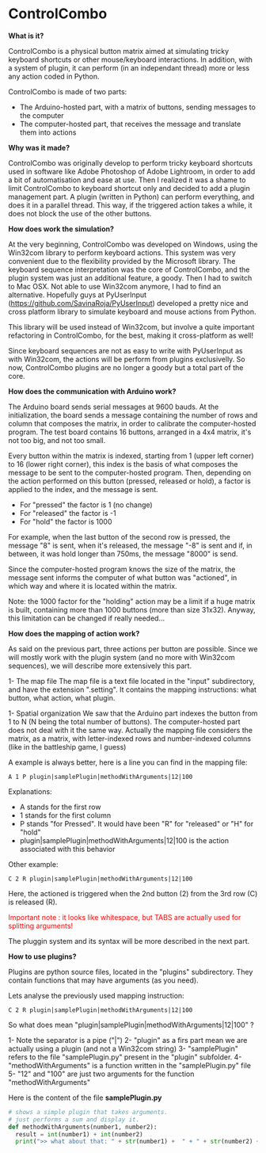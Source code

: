 ControlCombo
============

**What is it?**

ControlCombo is a physical button matrix aimed at simulating tricky keyboard shortcuts or other mouse/keyboard interactions. In addition, with a system of plugin, it can perform (in an independant thread) more or less any action coded in Python.

ControlCombo is made of two parts:
- The Arduino-hosted part, with a matrix of buttons, sending messages to the computer
- The computer-hosted part, that receives the message and translate them into actions



**Why was it made?**

ControlCombo was originally develop to perform tricky keyboard shortcuts used in software like Adobe Photoshop of Adobe Lightroom, in order to add a bit of automatisation and ease at use.
Then I realized it was a shame to limit ControlCombo to keyboard shortcut only and decided to add a plugin management part. A plugin (written in Python) can perform everything, and does it in a parallel thread. This way, if the triggered action takes a while, it does not block the use of the other buttons.



**How does work the simulation?**

At the very beginning, ControlCombo was developed on Windows, using the Win32com library to perform keyboard actions. This system was very convenient due to the flexibility provided by the Microsoft library. The keyboard sequence interpretation was the core of ControlCombo, and the plugin system was just an additional feature, a goody.
Then I had to switch to Mac OSX. Not able to use Win32com anymore, I had to find an alternative. Hopefully guys at PyUserInput (https://github.com/SavinaRoja/PyUserInput) developed a pretty nice and cross platform library to simulate keyboard and mouse actions from Python.

This library will be used instead of Win32com, but involve a quite important refactoring in ControlCombo, for the best, making it cross-platform as well!

Since keyboard sequences are not as easy to write with PyUserInput as with Win32com, the actions will be perform from plugins exclusivelly. So now, ControlCombo plugins are no longer a goody but a total part of the core.



**How does the communication with Arduino work?**

The Arduino board sends serial messages at 9600 bauds. At the initialization, the board sends a message containing the number of rows and column that composes the matrix, in order to calibrate the computer-hosted program. The test board contains 16 buttons, arranged in a 4x4 matrix, it's not too big, and not too small.

Every button within the matrix is indexed, starting from 1 (upper left corner) to 16 (lower right corner), this index is the basis of what composes the message to be sent to the computer-hosted program. Then, depending on the action performed on this button (pressed, released or hold), a factor is applied to the index, and the message is sent.
- For "pressed" the factor is 1 (no change)
- For "released" the factor is -1
- For "hold" the factor is 1000

For example, when the last button of the second row is pressed, the message "8" is sent, when it's released, the message "-8" is sent and if, in between, it was hold longer than 750ms, the message "8000" is send.

Since the computer-hosted program knows the size of the matrix, the message sent informs the computer of what button was "actioned", in which way and where it is located within the matrix.

Note: the 1000 factor for the "holding" action may be a limit if a huge matrix is built, containing more than 1000 buttons (more than size 31x32). Anyway, this limitation can be changed if really needed...



**How does the mapping of action work?**

As said on the previous part, three actions per button are possible. Since we will mostly work with the plugin system (and no more with Win32com sequences), we will describe more extensively this part.

1- The map file
The map file is a text file located in the "input" subdirectory, and have the extension ".setting". It contains the mapping instructions: what button, what action, what plugin.


1- Spatial organization
We saw that the Arduino part indexes the button from 1 to N (N being the total number of buttons). The computer-hosted part does not deal with it the same way. Actually the mapping file considers the matrix, as a matrix, with letter-indexed rows and number-indexed columns (like in the battleship game, I guess)

A example is always better, here is a line you can find in the mapping file:

```
A 1 P plugin|samplePlugin|methodWithArguments|12|100

```

Explanations:
- A stands for the first row
- 1 stands for the first column
- P stands "for Pressed". It would have been "R" for "released" or "H" for "hold"
- plugin|samplePlugin|methodWithArguments|12|100 is the action associated with this behavior

Other example:

```
C 2 R plugin|samplePlugin|methodWithArguments|12|100
```
Here, the actioned is triggered when the 2nd button (2) from the 3rd row (C) is released (R).

<font color="red">Important note : it looks like whitespace, but TABS are actually used for splitting arguments!</font>


The pluggin system and its syntax will be more described in the next part.


**How to use plugins?**

Plugins are python source files, located in the "plugins" subdirectory. They contain functions that may have arguments (as you need).

Lets analyse the previously used mapping instruction:

```
C 2 R plugin|samplePlugin|methodWithArguments|12|100
```

So what does mean "plugin|samplePlugin|methodWithArguments|12|100" ?

1- Note the separator is a pipe ("|")
2- "plugin" as a firs part mean we are actually using a plugin (and not a Win32com string)
3- "samplePlugin" refers to the file "samplePlugin.py" present in the "plugin" subfolder.
4- "methodWithArguments" is a function written in the "samplePlugin.py" file
5- "12" and "100" are just two arguments for the function "methodWithArguments"

Here is the content of the file __samplePlugin.py__

```python
# shows a simple plugin that takes arguments.
# just performs a sum and display it.
def methodWithArguments(number1, number2):
  result = int(number1) + int(number2)
  print(">> what about that: " + str(number1) +  " + " + str(number2) + " = " + str(result))
```
